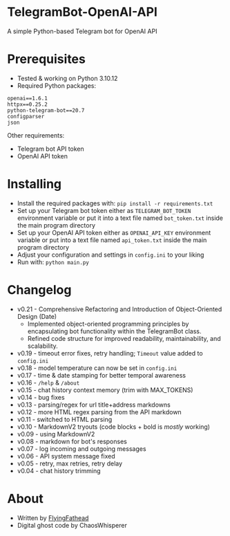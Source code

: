 # TelegramBot-OpenAI-API
A simple Python-based Telegram bot for OpenAI API

# Prerequisites
- Tested & working on Python 3.10.12
- Required Python packages:
```
openai==1.6.1
httpx==0.25.2
python-telegram-bot==20.7
configparser
json
```

Other requirements:
- Telegram bot API token
- OpenAI API token

# Installing
- Install the required packages with: `pip install -r requirements.txt`
- Set up your Telegram bot token either as `TELEGRAM_BOT_TOKEN` environment variable or put it into a text file named `bot_token.txt` inside the main program directory
- Set up your OpenAI API token either as `OPENAI_API_KEY` environment variable or put into a text file named `api_token.txt` inside the main program directory
- Adjust your configuration and settings in `config.ini` to your liking
- Run with: `python main.py`

# Changelog
- v0.21 - Comprehensive Refactoring and Introduction of Object-Oriented Design (Date)
  - Implemented object-oriented programming principles by encapsulating bot functionality within the TelegramBot class.
  - Refined code structure for improved readability, maintainability, and scalability.
- v0.19 - timeout error fixes, retry handling; `Timeout` value added to `config.ini`
- v0.18 - model temperature can now be set in `config.ini`
- v0.17 - time & date stamping for better temporal awareness
- v0.16 - `/help` & `/about`
- v0.15 - chat history context memory (trim with MAX_TOKENS)
- v0.14 - bug fixes
- v0.13 - parsing/regex for url title+address markdowns
- v0.12 - more HTML regex parsing from the API markdown
- v0.11 - switched to HTML parsing
- v0.10 - MarkdownV2 tryouts (code blocks + bold is _mostly_ working)
- v0.09 - using MarkdownV2
- v0.08 - markdown for bot's responses
- v0.07 - log incoming and outgoing messages
- v0.06 - API system message fixed
- v0.05 - retry, max retries, retry delay
- v0.04 - chat history trimming

# About
- Written by [FlyingFathead](https://github.com/FlyingFathead/)
- Digital ghost code by ChaosWhisperer
